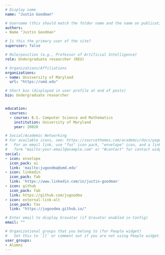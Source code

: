 ```yaml
---
# Display name
name: "Justin Goodman"

# Username (this should match the folder name and the name on publications)
authors:
- Name "Justin Goodman"

# Is this the primary user of the site?
superuser: false

# Role/position (e.g., Professor of Artificial Intelligence)
role: Undergraduate researcher (REU)

# Organizations/Affiliations
organizations:
- name: Unviversity of Maryland
  url: "https://umd.edu"

# Short bio (displayed in user profile at end of posts)
bio: Undergraduate researcher


education:
  courses:
  - course: B.S. Computer Science and Mathematics
    institution: University of Maryland
    year: 20020

# Social/Academic Networking
# For available icons, see: https://sourcethemes.com/academic/docs/page-builder/#icons
#   For an email link, use "fas" icon pack, "envelope" icon, and a link in the
#   form "mailto:your-email@example.com" or "#contact" for contact widget.
social:
- icon: envelope
  icon_pack: ai
  link: 'mailto:jugoodma@umd.edu'
- icon: linkedin
  icon_pack: fab
  link: 'https://www.linkedin.com/in/justin-goodman'
- icon: github
  icon_pack: fab
  link: https://github.com/jugoodma
- icon: external-link-alt
  icon_pack: fas
  link: "https://jugoodma.github.io/"

# Enter email to display Gravatar (if Gravatar enabled in Config)
email: ""

# Organizational groups that you belong to (for People widget)
#   Set this to `[]` or comment out if you are not using People widget.
user_groups:
- Alumni
---
```


